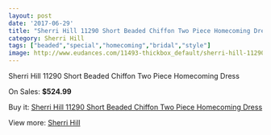 ```yaml
---
layout: post
date: '2017-06-29'
title: "Sherri Hill 11290 Short Beaded Chiffon Two Piece Homecoming Dress"
category: Sherri Hill
tags: ["beaded","special","homecoming","bridal","style"]
image: http://www.eudances.com/11493-thickbox_default/sherri-hill-11290-short-beaded-chiffon-two-piece-homecoming-dress.jpg
---
```

Sherri Hill 11290 Short Beaded Chiffon Two Piece Homecoming Dress

On Sales: **$524.99**
<a href="https://www.eudances.com/en/sherri-hill/3645-sherri-hill-11290-short-beaded-chiffon-two-piece-homecoming-dress.html"><amp-img layout="responsive" width="600" height="600" src="//www.eudances.com/11493-thickbox_default/sherri-hill-11290-short-beaded-chiffon-two-piece-homecoming-dress.jpg" alt="Sherri Hill 11290 Short Beaded Chiffon Two Piece Homecoming Dress 0" /></a>
<a href="https://www.eudances.com/en/sherri-hill/3645-sherri-hill-11290-short-beaded-chiffon-two-piece-homecoming-dress.html"><amp-img layout="responsive" width="600" height="600" src="//www.eudances.com/11498-thickbox_default/sherri-hill-11290-short-beaded-chiffon-two-piece-homecoming-dress.jpg" alt="Sherri Hill 11290 Short Beaded Chiffon Two Piece Homecoming Dress 1" /></a>
<a href="https://www.eudances.com/en/sherri-hill/3645-sherri-hill-11290-short-beaded-chiffon-two-piece-homecoming-dress.html"><amp-img layout="responsive" width="600" height="600" src="//www.eudances.com/11497-thickbox_default/sherri-hill-11290-short-beaded-chiffon-two-piece-homecoming-dress.jpg" alt="Sherri Hill 11290 Short Beaded Chiffon Two Piece Homecoming Dress 2" /></a>
<a href="https://www.eudances.com/en/sherri-hill/3645-sherri-hill-11290-short-beaded-chiffon-two-piece-homecoming-dress.html"><amp-img layout="responsive" width="600" height="600" src="//www.eudances.com/11496-thickbox_default/sherri-hill-11290-short-beaded-chiffon-two-piece-homecoming-dress.jpg" alt="Sherri Hill 11290 Short Beaded Chiffon Two Piece Homecoming Dress 3" /></a>
<a href="https://www.eudances.com/en/sherri-hill/3645-sherri-hill-11290-short-beaded-chiffon-two-piece-homecoming-dress.html"><amp-img layout="responsive" width="600" height="600" src="//www.eudances.com/11495-thickbox_default/sherri-hill-11290-short-beaded-chiffon-two-piece-homecoming-dress.jpg" alt="Sherri Hill 11290 Short Beaded Chiffon Two Piece Homecoming Dress 4" /></a>
<a href="https://www.eudances.com/en/sherri-hill/3645-sherri-hill-11290-short-beaded-chiffon-two-piece-homecoming-dress.html"><amp-img layout="responsive" width="600" height="600" src="//www.eudances.com/11494-thickbox_default/sherri-hill-11290-short-beaded-chiffon-two-piece-homecoming-dress.jpg" alt="Sherri Hill 11290 Short Beaded Chiffon Two Piece Homecoming Dress 5" /></a>

Buy it: [Sherri Hill 11290 Short Beaded Chiffon Two Piece Homecoming Dress](https://www.eudances.com/en/sherri-hill/3645-sherri-hill-11290-short-beaded-chiffon-two-piece-homecoming-dress.html "Sherri Hill 11290 Short Beaded Chiffon Two Piece Homecoming Dress")

View more: [Sherri Hill](https://www.eudances.com/en/80-Sherri-Hill "Sherri Hill")